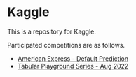 # Kaggle
This is a repository for Kaggle.

Participated competitions are as follows.
- [American Express - Default Prediction](https://www.kaggle.com/competitions/amex-default-prediction)
- [Tabular Playground Series - Aug 2022](https://www.kaggle.com/code/hwikookchoe/tps08-22-generalized-ensemble-model-gem)

